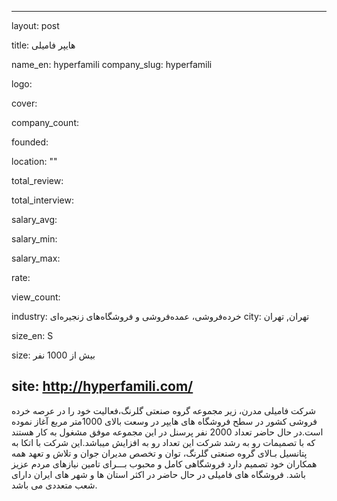 ﻿---

layout: post

title: هایپر فامیلی

name_en: hyperfamili
company_slug: hyperfamili

logo: 

cover: 

company_count:

founded:

location: ""

total_review: 

total_interview: 

salary_avg: 

salary_min: 

salary_max: 

rate: 

view_count: 

industry: خرده‌فروشی، عمده‌فروشی و فروشگاه‌های زنجیره‌ای 
city: تهران, تهران

size_en: S

size: بیش از 1000 نفر

site: http://hyperfamili.com/
---

شرکت فامیلی مدرن، زیر مجموعه گروه صنعتی گلرنگ،فعالیت خود را در عرصه خرده فروشی کشور در سطح فروشگاه های هایپر در وسعت بالای 1000متر مربع آغاز نموده است.در حال حاضر تعداد 2000 نفر پرسنل در این مجموعه موفق مشغول به کار هستند که با تصمیمات رو به رشد شرکت این تعداد رو به افزایش میباشد.این شرکت با اتکا به پتانسیل بـالای گروه صنعتی گلرنگ، توان و تخصص مدیران جوان و تلاش و تعهد همه همکاران خود تصمیم دارد فروشگاهی کامل و محبوب بـــرای تامین نیازهای مردم عزیز باشد. فروشگاه های فامیلی در حال حاضر در اکثر استان ها و شهر های ایران دارای شعب متعددی می باشد.
